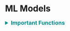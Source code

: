 # ML Models

<div style='width:1000px;margin:auto'>

<details><summary style='font-size:18px;color:darkcyan'> <b>Important Functions</b> </summary>
<p>

<details><summary><b>Random Model</b></summary>
<p>
~~~python
# Random model.
def RandomModel(y_test, numOfClasses):
    '''
    This function builds a random model that predicts the class labels randomly.
    INPUT:
        - y_test: (Series) the series which we want to predict.
        - numOfClasses: (int) number of class labels in our dataset.
    OUTPUT:
        - y_pred: (array) contains the probability for each class, and it will be helpful if
        we have metric like 'log loss'.
    '''
    len_y = len(y_test)
    y_pred = np.zeros((len_y, numOfClasses))
    for i in range(len_y):
        rand_probs = np.random.rand(1, numOfClasses)
        y_pred[i] = ((rand_probs/sum(sum(rand_probs)))[0])
    return y_pred
~~~
</p>
</details> 

<details><summary>Plot <b>Features Importance</b></summary>
<p>
<p><a href="file:///media/mosaab/Volume/Personal/Development/Courses%20Docs/Kaggle's%20Notebooks/3_Home%20Credit%20Loans/1_Start%20Here:%20A%20Gentle%20Introduction.html#Model-Interpretation:-Feature-Importances"><b>Result</b></a> </p>

<p><a href="https://www.kaggle.com/willkoehrsen/a-complete-introduction-and-walkthrough"><b>Best Notebook</b></a> </p>
~~~python
# Take the important features from the model.
feature_importance_values = rf.feature_importances_
feature_importance = pd.DataFrame({'feature': features, 'importance': feature_importance_values})

def plot_feature_importances(df, n = 10, threshold = None):
    """Plots n most important features. Also plots the cumulative importance if
    threshold is specified and prints the number of features needed to reach threshold cumulative importance.
    Intended for use with any tree-based feature importances. 
    
    Args:
        df (dataframe): Dataframe of feature importances. Columns must be "feature" and "importance".
    
        n (int): Number of most important features to plot. Default is 15.
    
        threshold (float): Threshold for cumulative importance plot. If not provided, no plot is made. Default is None.
        
    Returns:
        df (dataframe): Dataframe ordered by feature importances with a normalized column (sums to 1) 
                        and a cumulative importance column
    
    Note:
    
        * Normalization in this case means sums to 1. 
        * Cumulative importance is calculated by summing features from most to least important
        * A threshold of 0.9 will show the most important features needed to reach 90% of cumulative importance
    
    """
    plt.style.use('fivethirtyeight')
    
    # Sort features with most important at the head
    df = df.sort_values('importance', ascending = False).reset_index(drop = True)
    
    # Normalize the feature importances to add up to one and calculate cumulative importance
    df['importance_normalized'] = df['importance'] / df['importance'].sum()
    df['cumulative_importance'] = np.cumsum(df['importance_normalized'])
    
    plt.rcParams['font.size'] = 12
    
    # Bar plot of n most important features
    df.loc[:n, :].plot.barh(y = 'importance_normalized', 
                            x = 'feature', color = 'darkgreen', 
                            edgecolor = 'k', figsize = (12, 8),
                            legend = False, linewidth = 2)

    plt.xlabel('Normalized Importance', size = 18); plt.ylabel(''); 
    plt.title(f'{n} Most Important Features', size = 18)
    plt.gca().invert_yaxis()
    
    
    if threshold:
        # Cumulative importance plot
        plt.figure(figsize = (8, 6))
        plt.plot(list(range(len(df))), df['cumulative_importance'], 'b-')
        plt.xlabel('Number of Features', size = 16); plt.ylabel('Cumulative Importance', size = 16); 
        plt.title('Cumulative Feature Importance', size = 18);
        
        # Number of features needed for threshold cumulative importance
        # This is the index (will need to add 1 for the actual number)
        importance_index = np.min(np.where(df['cumulative_importance'] > threshold))
        
        # Add vertical line to plot
        plt.vlines(importance_index + 1, ymin = 0, ymax = 1.05, linestyles = '--', colors = 'red')
        plt.show();
        
        print('{} features required for {:.0f}% of cumulative importance.'.format(importance_index + 1, 
                                                                                  100 * threshold))
    
    return df
    
# Call the function
feature_importance_sorted = plot_feature_importance(feature_importance)
~~~
</p>
</details> 

</p>
</details> 

<li><p><a href="file:///media/mosaab/Volume/Personal/Development/Courses%20Docs/Feature%20Engineering%20for%20Machine%20Learning/0_code/Section-03-Variable-Characteristics/03.8-Bonus-Machine-Learning-Algorithms-Overview.html" style='font-weight:bold'>Models Comparsion</a> </p></li><hr>


<details><summary><b style="font-size:25px">Binary Classification:</b></summary><p>

<ul>
<li><a href="file:///media/mosaab/Volume/Personal/Development/Courses%20Docs/Data%20Science/00_Code/Logistic%20Regression.html"><b>Logistic Regression/SGDClassifier</b></a> </li>

<li><a href="file:///media/mosaab/Volume/Personal/Development/Courses%20Docs/Data%20Science/00_Code/Random%20Forest.html"><b>Random Forest</b></a> </li>

<li><a href="file:///media/mosaab/Volume/Personal/Development/Courses%20Docs/Data%20Science/00_Code/LightGBM.html"><b>LightGBM</b></a></li>

<li><a href="file:///media/mosaab/Volume/Personal/Development/Courses%20Docs/Data%20Science/00_Code/BaggingClassifier.html"><b>Bagging Classifier</b></a></li>

<li><a href="file:///media/mosaab/Volume/Personal/Development/Courses%20Docs/Data%20Science/00_Code/Stacking.html"><b>Stacking</b></a> </li>

<li>Decision Tree.</li>

<li>K-Nearest Neighbors.</li>

<li>SVM.</li>

<li>Kernel SVM.</li>
</ul></details>

<details><summary><b style="font-size:25px">Multi-Class Classification:</b></summary></p>
<p><b>NOTE:</b> Sklearn detects when you try to use a binary classification algorithm for a multi-class classification task, and it automatically runs OvA (except for SVM classifiers for which it uses OvO).</p>
<details><summary><b>One Vs. All</b></summary></p>
```
from sklearn.multiclass import OneVsAllClassifier

ova_clf = OneVsAll(SVC(random_state=42))
ova_clf.fit(X_train, y_train)
```
</p></details>

<details><summary><b>One Vs. One</b></summary></p>
```
from sklearn.multiclass import OneVsOneClassifier

ovo_clf = OneVsOneClassifier(SGDClassifier(random_state=42))
ovo_clf.fit(X_train, y_train)
ovo_clf.predict([some_digit])
```
</p></details>

</p></details>

<details><summary><b style="font-size:25px">Regression:</b></summary><p><ul>

<li><details><summary><b>Linear Regression</b></summary><p>
```
# Fast when we have large training instance.
# Slow when we have large numer of features.
# Doesn't require scaling!!
from sklearn.linear_models import LinearRegression

lin_reg = LinearRegression()
lin_reg.fit(X, y)

print(lin_reg.intercept_)
print(lin_reg.coef_)
```
</p></details></li>

<li><details><summary><b>SGD Regressor</b></summary><p>
```
# Fast when we have large training instances.
# Fast when we have large number of features too!
# Change the thetas at each instance.
# gives a better thetas than GD, but not the best!
# Requires Scaling!!
from sklearn.linear_model import SGDRegressor

sgd_reg = SGDRegressor(max_iter=1000, tol=1e-3, penalty=None, eta0=0.1)
sgd_reg.fit(X, y.ravel())
sgd_reg.intercept_, sgd_reg.coef_
```
</p></details></li>

<li><details><summary><b>Polynomial Regressor</b></summary><p>
```
# Create the polynomial features.
# WATCH THE NUMBER OF FEATURES = (n + d)!/d! * n!
# where n = number of features.
# where d = degree.

from sklearn.preprocessing import PolynomialFeatures
from sklearn.pipeline import Pipeline

poly_model = Pipeline([
        ("poly_features", PolynomialFeatures(degree=10, include_bias=False)),
        ("lin_reg", LinearRegression())
])

poly_model.fit(X, y)
```
</p></details></li>

<li><details><summary><b>Ridge Regressor</b> [L2 Regulaizer]</summary><p>
<p><b>NOTE:</b> Requires Scalling and you can make it polynomial as Linear Regression.</p>
```
# Also called "Tikhonov Regularization", L2.
# if alpha = 0, the Ridge Regression is just a Linear Regression.
# if alpha = v.large, then all weights end up v.close to zero.
# 1. Ridge using Closed-form solution.
from sklearn.linear_model import Ridge

# you can use solver="sag" too.
ridge_reg = Ridge(alpha=1, solver="cholesky", normalize=True)
ridge_reg.fit(X, y)

# 2. Ridge using Gradient Descent.
from sklearn.linear_model import SGDRegressor

sgd_reg = SGDRegressor(penalty="l2")
sgd_reg.fit(X, y.ravel())
sgd_reg.predict([[1.5]])
```
</p></details></li>


<li><details><summary><b>Lasso Regressor</b> [L1 Regulaizer]</summary><p>
<p><b>NOTE:</b> Requires Scalling and you can make it polynomial as Linear Regression.</p>
```
# 1. Lasso using Closed-form solution.
from sklearn.linear_model import Lasso

lasso_reg = Lasso(alpha=0.1)
lasso_reg.fit(X, y)
lasso_reg.predict([[1.5]])

# 2. Ridge using Gradient Descent.
from sklearn.linear_model import SGDRegressor

sgd_reg = SGDRegressor(penalty="l1")
sgd_reg.fit(X, y.ravel())
sgd_reg.predict([[1.5]])
```
</p></details></li>

<li><details><summary><b>Elastic Net</b> [L1 + L2 Regulaizer]</summary><p>
<p><b>NOTE:</b> Requires Scalling and you can make it polynomial as Linear Regression.</p>
```
# when r = 0, Elastic Net = Ridge Regression.
# when r = 1, Elastic Net = Lasso Regression.
# 1. ElasticNet using Closed-form solution.
from sklearn.linear_model import ElasticNet

elastic_net = ElasticNet(alpha=.1, l1_ratio=.5)
elastic_net.fit(X, y)
elastic_net.predict([[1.5]])
```
</p></details></li>


<li><a href="file:///media/mosaab/Volume/Personal/Development/Courses%20Docs/Data%20Science/0_Code/KNN.html"><b>K Nearest Neighbors</b></a> </li>

<li><a href="file:///media/mosaab/Volume/Personal/Development/Courses%20Docs/Data%20Science/0_Code/Decision%20Tree.html"><b>Decision Tree</b></a></li>

<li><a href="file:///media/mosaab/Volume/Personal/Development/Courses%20Docs/Data%20Science/0_Code/Random%20Forest.html"><b>Random Forest</b></a></li>

<li><a href="file:///media/mosaab/Volume/Personal/Development/Courses%20Docs/Data%20Science/00_Code/BaggingRegressor.html"><b>Bagging Regressor</b></a></li>

<li><a href="file:///media/mosaab/Volume/Personal/Development/Courses%20Docs/Data%20Science/00_Code/Stacking.html"><b>Stacking</b></a> </li>
</ul></details>

<details><summary><b style="font-size:25px">Clustering:</b></summary><p><ul>

<li><a href="file:///media/mosaab/Volume/Personal/Development/Courses%20Docs/Data%20Science/00_Code/KMeans.html"><b>K-means</b></a></li>

<li><a href="file:///media/mosaab/Volume/Personal/Development/Courses%20Docs/Data%20Science/00_Code/Agglomerative%20Clustering.html"><b>AgglomerativeClustering</b></a> </li>

<li><a href="file:///media/mosaab/Volume/Personal/Development/Courses%20Docs/Data%20Science/00_Code/DBSCAN.html"><b>DBSCAN</b></a> </li>
</ul></details>

<details><summary><b style='font-size:27px;'>Auto ML</b></summary><p><ul>
<li><a href="file:///media/mosaab/Volume/Personal/Development/Courses%20Docs/Sklearn/auto-sklearn.html#auto-sklearn"><b><span style='color:#333'>Auto-Sklearn</span></b></a></li>

<li><a href="file:///media/mosaab/Volume/Personal/Development/Courses%20Docs/Sklearn/Titanic_Kaggle.html#Data-Analysis-using-TPOT"><b><span style='color:#333'>TPOT</span></b></a></li>

<li><a href="file:///media/mosaab/Volume/Personal/Development/Courses%20Docs/Sklearn/automl_binary_classification_product_backorders.html#H2O-AutoML-Binary-Classification-Demo"><b><span style='color:#333'>H2O</span></b></a></li>

</ul></p></details>

<p><a href="https://www.analyticsvidhya.com/blog/2017/08/introduction-to-multi-label-classification/"><b><span style='font-size:28px;color:#333'>Multi-Label Classification</span></b></a> </p>




</div>
